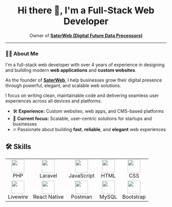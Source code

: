 <h1 align="center">Hi there 👋, I'm a Full-Stack Web Developer</h1>   
<p align="center"> 
  Owner of <a href="https://saterweb.com" target="_blank"><strong>SaterWeb (Digital Future Data Processors)</strong></a> <br/>     
                                                             
</p>                                                                                                                                         
                                                                                                                                                                                       
 <hr>                                                                                                                                                               
                                                                                                                  
<h3>🧑‍💻 About Me</h3>                                                           
                            
<p>            
  I'm a full-stack web developer with over 4 years of experience in designing and building modern <strong>web applications</strong> and <strong>custom websites</strong>.
</p> 
    
<p> 
  As the founder of <a href="https://saterweb.com" target="_blank"><strong>SaterWeb</strong></a>, I help businesses grow their digital presence through powerful, elegant, and scalable web solutions.
</p>
 
<p>
  I focus on writing clean, maintainable code and delivering seamless user experiences across all devices and platforms.
</p> 

<ul>
  <li>🛠️ <strong>Experience:</strong> Custom websites, web apps, and CMS-based platforms</li>
  <li>🎯 <strong>Current focus:</strong> Scalable, user-centric solutions for startups and businesses</li>
  <li>🔥 Passionate about building <strong>fast</strong>, <strong>reliable</strong>, and <strong>elegant</strong> web experiences</li>
</ul>



## 🛠️ Skills 
<table>
  <tr>
    <td align="center">
      <img src="https://skillicons.dev/icons?i=php" width="40" /><br>PHP
    </td>
    <td align="center">
      <img src="https://skillicons.dev/icons?i=laravel" width="40" /><br>Laravel
    </td>
    <td align="center">
      <img src="https://skillicons.dev/icons?i=js" width="40" /><br>JavaScript
    </td>
    <td align="center">
      <img src="https://skillicons.dev/icons?i=html" width="40" /><br>HTML
    </td> 
    <td align="center">
      <img src="https://skillicons.dev/icons?i=css" width="40" /><br>CSS
    </td>
  </tr>
  <tr>
    <td align="center">
  <img src="https://cdn.simpleicons.org/livewire" width="40" /><br>Livewire
    </td>
    <td align="center">
      <img src="https://skillicons.dev/icons?i=react" width="40" /><br>React Native
    </td>
    <td align="center">
      <img src="https://skillicons.dev/icons?i=postman" width="40" /><br>Postman
    </td>
    <td align="center">
      <img src="https://skillicons.dev/icons?i=mysql" width="40" /><br>MySQL
    </td>
        <td align="center">
      <img src="https://skillicons.dev/icons?i=bootstrap" width="40" /><br>Bootstrap
    </td>
  </tr>
</table>




